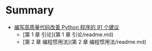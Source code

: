 # Summary

* [编写高质量代码改善 Python 程序的 91 个建议](README.md)
    * [第 1 章 引论](第 1 章 引论/readme.md)
    * [第 2 章 编程惯用法](第 2 章 编程惯用法/readme.md)


